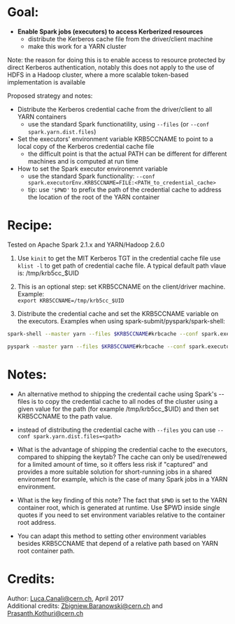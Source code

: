 # Goal: 
* **Enable Spark jobs (executors) to access Kerberized resources**
  * distribute the Kerberos cache file from the driver/client machine
  * make this work for a YARN cluster 

Note: the reason for doing this is to enable access to resource protected by direct Kerberos authentication, notably this does not apply to the use of HDFS in a Hadoop cluster, where a more scalable token-based implementation is available

Proposed strategy and notes:

* Distribute the Kerberos credential cache from the driver/client to all YARN containers
   * use the standard Spark functionatility, using `--files` (or `--conf spark.yarn.dist.files`)
* Set the executors' environment variable KRB5CCNAME to point to a local copy of the Kerberos credential cache file
   * the difficult point is that the actual PATH can be different for different machines and is computed at run time
* How to set the Spark executor environemnt variable 
   * use the standard Spark functionality: `--conf spark.executorEnv.KRB5CCNAME=FILE:<PATH_to_credential_cache>`
   * tip: use `'$PWD'` to prefix the path of the credential cache to address the location of the root of the YARN container
    
   
   
# Recipe:
Tested on Apache Spark 2.1.x and YARN/Hadoop 2.6.0

1. Use `kinit` to get the MIT Kerberos TGT in the credential cache file
use `klist -l` to get path of credential cache file. A typical default path vlaue is: /tmp/krb5cc_$UID

2. This is an optional step: set KRB5CCNAME on the client/driver machine. Example:  
`export KRB5CCNAME=/tmp/krb5cc_$UID`

3. Distribute the credential cache and set the KRB5CCNAME variable on the executors. Examples when using spark-submit/pyspark/spark-shell:  

```bash
spark-shell --master yarn --files $KRB5CCNAME#krbcache --conf spark.executorEnv.KRB5CCNAME='FILE:$PWD/krbcache'

pyspark --master yarn --files $KRB5CCNAME#krbcache --conf spark.executorEnv.KRB5CCNAME='FILE:$PWD/krbcache'
```

   
   
# Notes: 
    
* An alternative method to shipping the credentail cache using Spark's --files is to copy the credential cache to all nodes of the cluster using a given value for the path (for example /tmp/krb5cc_$UID) and then set KRB5CCNAME to the path value.
    
* instead of distributing the credential cache with `--files` you can use `--conf spark.yarn.dist.files=<path>`

* What is the advantage of shipping the credential cache to the executors, compared to shipping the keytab? The cache can only be used/renewed for a limited amount of time, so it offers less risk if "captured" and provides a more suitable solution for short-running jobs in a shared enviroment for example, which is the case of many Spark jobs in a YARN environment.

* What is the key finding of this note? The fact that `$PWD` is set to the YARN container root, which is generated at runtime. Use $PWD inside single quotes if you need to set environment variables relative to the container root address.

* You can adapt this method to setting other environment variables besides KRB5CCNAME that depend of a relative path based on YARN root container path.
   
   
# Credits:
   
Author: Luca.Canali@cern.ch, April 2017  
Additional credits: Zbigniew.Baranowski@cern.ch and Prasanth.Kothuri@cern.ch


